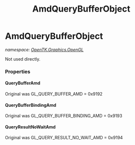 ﻿---
title: AmdQueryBufferObject
---

# AmdQueryBufferObject
_namespace: [OpenTK.Graphics.OpenGL](N-OpenTK.Graphics.OpenGL.html)_

Not used directly.



### Properties

#### QueryBufferAmd
Original was GL_QUERY_BUFFER_AMD = 0x9192
#### QueryBufferBindingAmd
Original was GL_QUERY_BUFFER_BINDING_AMD = 0x9193
#### QueryResultNoWaitAmd
Original was GL_QUERY_RESULT_NO_WAIT_AMD = 0x9194

